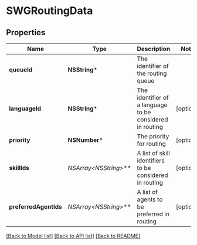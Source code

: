 # SWGRoutingData

## Properties
Name | Type | Description | Notes
------------ | ------------- | ------------- | -------------
**queueId** | **NSString*** | The identifier of the routing queue | 
**languageId** | **NSString*** | The identifier of a language to be considered in routing | [optional] 
**priority** | **NSNumber*** | The priority for routing | [optional] 
**skillIds** | **NSArray&lt;NSString*&gt;*** | A list of skill identifiers to be considered in routing | [optional] 
**preferredAgentIds** | **NSArray&lt;NSString*&gt;*** | A list of agents to be preferred in routing | [optional] 

[[Back to Model list]](../README.md#documentation-for-models) [[Back to API list]](../README.md#documentation-for-api-endpoints) [[Back to README]](../README.md)


